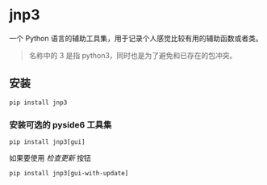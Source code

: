 # jnp3

一个 Python 语言的辅助工具集，用于记录个人感觉比较有用的辅助函数或者类。

> 名称中的 3 是指 python3，同时也是为了避免和已存在的包冲突。

## 安装

```sh
pip install jnp3
```

### 安装可选的 pyside6 工具集

```shell
pip install jnp3[gui]
```

如果要使用 *检查更新* 按钮

```shell
pip install jnp3[gui-with-update]
```
